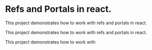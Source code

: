 # Refs and Portals in react.

This project demonstrates how to work with refs and portals in react.

This project demonstrates how to work with refs and portals in react.

This project demonstrates how to work with 